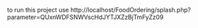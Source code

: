 to run this project use http://localhost/FoodOrdering/splash.php?parameter=QUxnWDFSNWVscHdJYTJXZzBjTmFyZz09
